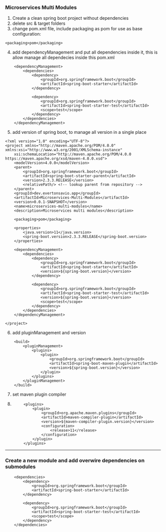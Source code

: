 ### Microservices Multi Modules  
1. Create a clean spring boot project without dependencies
2. delete src & target folders
3. change pom.xml file, include packaging as pom for use as base configuration:
```
<packaging>pom</packaging>
```
4. add dependencyManagement and put all dependencies inside it, this is allow manage all dependecies inside this pom.xml
```
	<dependencyManagement>
		<dependencies>
			<dependency>
				<groupId>org.springframework.boot</groupId>
				<artifactId>spring-boot-starter</artifactId>
			</dependency>

			<dependency>
				<groupId>org.springframework.boot</groupId>
				<artifactId>spring-boot-starter-test</artifactId>
				<scope>test</scope>
			</dependency>
		</dependencies>
	</dependencyManagement>
```

5. add version of spring boot, to manage all version in a single place
```
<?xml version="1.0" encoding="UTF-8"?>
<project xmlns="http://maven.apache.org/POM/4.0.0" xmlns:xsi="http://www.w3.org/2001/XMLSchema-instance"
	xsi:schemaLocation="http://maven.apache.org/POM/4.0.0 https://maven.apache.org/xsd/maven-4.0.0.xsd">
	<modelVersion>4.0.0</modelVersion>
	<parent>
		<groupId>org.springframework.boot</groupId>
		<artifactId>spring-boot-starter-parent</artifactId>
		<version>2.3.3.RELEASE</version>
		<relativePath/> <!-- lookup parent from repository -->
	</parent>
	<groupId>dev.evertonsavio.app</groupId>
	<artifactId>Microservices-Multi-Modules</artifactId>
	<version>0.0.1-SNAPSHOT</version>
	<name>microservices-multi-modules</name>
	<description>Microservices multi modules</description>

	<packaging>pom</packaging>

	<properties>
		<java.version>11</java.version>
		<spring-boot.version>2.3.3.RELEASE</spring-boot.version>
	</properties>

	<dependencyManagement>
		<dependencies>
			<dependency>
				<groupId>org.springframework.boot</groupId>
				<artifactId>spring-boot-starter</artifactId>
				<version>${spring-boot.version}</version>
			</dependency>

			<dependency>
				<groupId>org.springframework.boot</groupId>
				<artifactId>spring-boot-starter-test</artifactId>
				<version>${spring-boot.version}</version>
				<scope>test</scope>
			</dependency>
		</dependencies>
	</dependencyManagement>

</project>
```

6. add pluginManagement and version
```
	<build>
		<pluginManagement>
			<plugins>
				<plugin>
					<groupId>org.springframework.boot</groupId>
					<artifactId>spring-boot-maven-plugin</artifactId>
					<version>${spring-boot.version}</version>
				</plugin>
			</plugins>
		</pluginManagement>
	</build>
```
7. set maven plugin compiler
8. ```
   		<plugins>
			<plugin>
				<groupId>org.apache.maven.plugins</groupId>
				<artifactId>maven-compiler-plugin</artifactId>
				<version>${maven-compiler-plugin.version}</version>
				<configuration>
					<release>11</release>
				</configuration>
			</plugin>
		</plugins>
   ```
   
---
### Create a new module and add overwire dependencies on submodules
```
    <dependencies>
        <dependency>
            <groupId>org.springframework.boot</groupId>
            <artifactId>spring-boot-starter</artifactId>
        </dependency>

        <dependency>
            <groupId>org.springframework.boot</groupId>
            <artifactId>spring-boot-starter-test</artifactId>
            <scope>test</scope>
        </dependency>
    </dependencies>
```